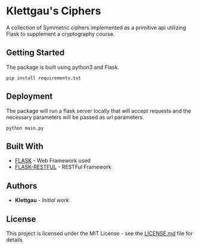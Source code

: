 # Klettgau's Ciphers

A collection of Symmetric ciphers implemented as a primitive api utilizing Flask to supplement a cryptography course.

## Getting Started
The package is built using python3 and Flask. 
```
pip install requirements.txt  
```

[//]: # (### A valid markdown comment but it appears to be only one line)

## Deployment
The package will run a flask server locally that will accept requests and the necessary parameters will be passed as url parameters. 
```
python main.py
```

## Built With

* [FLASK](https://pypi.org/project/Flask/) - Web Framework used
* [FLASK-RESTFUL](https://flask-restful.readthedocs.io/en/latest/) - RESTFul Framework


## Authors

* **Klettgau** - *Initial work* 


## License

This project is licensed under the MIT License - see the [LICENSE.md](LICENSE.md) file for details

[//]: # (## Acknowledgments)



